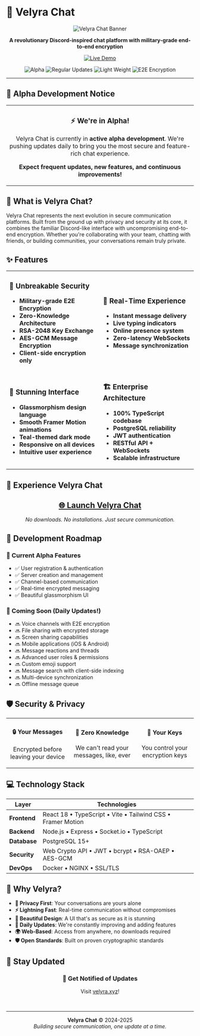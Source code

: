 # 🌊 Velyra Chat
<div align="center">
  
  ![Velyra Chat Banner](https://img.shields.io/badge/Teal%20Lvbs-Chat-008080?style=for-the-badge&logo=discord&logoColor=white)
  
  <p align="center">
    <strong>A revolutionary Discord-inspired chat platform with military-grade end-to-end encryption</strong>
  </p>
  
  <p align="center">
    <a href="https://velyra.xyz">
      <img src="https://img.shields.io/badge/🚀%20Sign%20Up-velyra.xyz-40E0D0?style=for-the-badge" alt="Live Demo">
    </a>
  </p>
  
  <p align="center">
    <img src="https://img.shields.io/badge/Status-Alpha%20Development-ff6b6b?style=flat-square" alt="Alpha">
    <img src="https://img.shields.io/badge/Regular-Updates-4ecdc4?style=flat-square" alt="Regular Updates">
    <img src="https://img.shields.io/badge/LightWeight-100%25-007ACC?style=flat-square&logo=typescript&logoColor=white" alt="Light Weight">
    <img src="https://img.shields.io/badge/Encryption-E2E-success?style=flat-square&logo=shield&logoColor=white" alt="E2E Encryption">
  </p>
</div>

---

## 🎯 Alpha Development Notice

<div align="center">
  <table>
    <tr>
      <td align="center">
        <h3>⚡ We're in Alpha!</h3>
        <p>Velyra Chat is currently in <strong>active alpha development</strong>. We're pushing updates daily to bring you the most secure and feature-rich chat experience.</p>
        <p><strong>Expect frequent updates, new features, and continuous improvements!</strong></p>
      </td>
    </tr>
  </table>
</div>

## 🌟 What is Velyra Chat?

Velyra Chat represents the next evolution in secure communication platforms. Built from the ground up with privacy and security at its core, it combines the familiar Discord-like interface with uncompromising end-to-end encryption. Whether you're collaborating with your team, chatting with friends, or building communities, your conversations remain truly private.

## ✨ Features

<table>
<tr>
<td width="50%">

### 🔐 Unbreakable Security
- **Military-grade E2E Encryption** 
- **Zero-Knowledge Architecture**
- **RSA-2048 Key Exchange**
- **AES-GCM Message Encryption**
- **Client-side encryption only**

</td>
<td width="50%">

### 💬 Real-Time Experience
- **Instant message delivery**
- **Live typing indicators**
- **Online presence system**
- **Zero-latency WebSockets**
- **Message synchronization**

</td>
</tr>
<tr>
<td width="50%">

### 🎨 Stunning Interface
- **Glassmorphism design language**
- **Smooth Framer Motion animations**
- **Teal-themed dark mode**
- **Responsive on all devices**
- **Intuitive user experience**

</td>
<td width="50%">

### 🏗️ Enterprise Architecture
- **100% TypeScript codebase**
- **PostgreSQL reliability**
- **JWT authentication**
- **RESTful API + WebSockets**
- **Scalable infrastructure**

</td>
</tr>
</table>

## 🚀 Experience Velyra Chat

<div align="center">
  <h2>
    <a href="https://velyra.xyz">
      🌐 Launch Velyra Chat
    </a>
  </h2>
  <p><em>No downloads. No installations. Just secure communication.</em></p>
</div>

## 📅 Development Roadmap

### 🔄 Current Alpha Features
- ✅ User registration & authentication
- ✅ Server creation and management
- ✅ Channel-based communication
- ✅ Real-time encrypted messaging
- ✅ Beautiful glassmorphism UI

### 🚧 Coming Soon (Daily Updates!)
- 🔜 Voice channels with E2E encryption
- 🔜 File sharing with encrypted storage
- 🔜 Screen sharing capabilities
- 🔜 Mobile applications (iOS & Android)
- 🔜 Message reactions and threads
- 🔜 Advanced user roles & permissions
- 🔜 Custom emoji support
- 🔜 Message search with client-side indexing
- 🔜 Multi-device synchronization
- 🔜 Offline message queue

## 🛡️ Security & Privacy

<div align="center">
  <table>
    <tr>
      <td align="center">
        <h4>🔒 Your Messages</h4>
        <p>Encrypted before leaving your device</p>
      </td>
      <td align="center">
        <h4>🚫 Zero Knowledge</h4>
        <p>We can't read your messages, like, ever</p>
      </td>
      <td align="center">
        <h4>🔑 Your Keys</h4>
        <p>You control your encryption keys</p>
      </td>
    </tr>
  </table>
</div>

## 💻 Technology Stack

<div align="center">

| Layer | Technologies |
|-------|-------------|
| **Frontend** | React 18 • TypeScript • Vite • Tailwind CSS • Framer Motion |
| **Backend** | Node.js • Express • Socket.io • TypeScript | JavaScript | FastUI
| **Database** | PostgreSQL 15+ | MongoDB |
| **Security** | Web Crypto API • JWT • bcrypt • RSA-OAEP • AES-GCM |
| **DevOps** | Docker • NGINX • SSL/TLS | Cloudflare Anti-DDOS Protection

</div>

## 🌈 Why Velyra?

- **🎯 Privacy First**: Your conversations are yours alone
- **⚡ Lightning Fast**: Real-time communication without compromises
- **🎨 Beautiful Design**: A UI that's as secure as it is stunning
- **🔧 Daily Updates**: We're constantly improving and adding features
- **🌍 Web-Based**: Access from anywhere, no downloads required
- **🛡️ Open Standards**: Built on proven cryptographic standards

## 📢 Stay Updated

<div align="center">
  
  ### 🔔 Get Notified of Updates
  
  Visit [velyra.xyz](https://velyra.xyz)!
  
  <br>
  
  
</div>

---

<div align="center">
  <p>
    <strong>Velyra Chat</strong> © 2024-2025<br>
    <em>Building secure communication, one update at a time.</em>
  </p>
</div>

